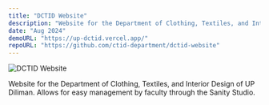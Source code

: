 ```yaml
---
title: "DCTID Website"
description: "Website for the Department of Clothing, Textiles, and Interior Design"
date: "Aug 2024"
demoURL: "https://up-dctid.vercel.app/"
repoURL: "https://github.com/ctid-department/dctid-website"
---
```


![DCTID Website](/dctid-website.png)

Website for the Department of Clothing, Textiles, and Interior Design of UP Diliman.
Allows for easy management by faculty through the Sanity Studio.
